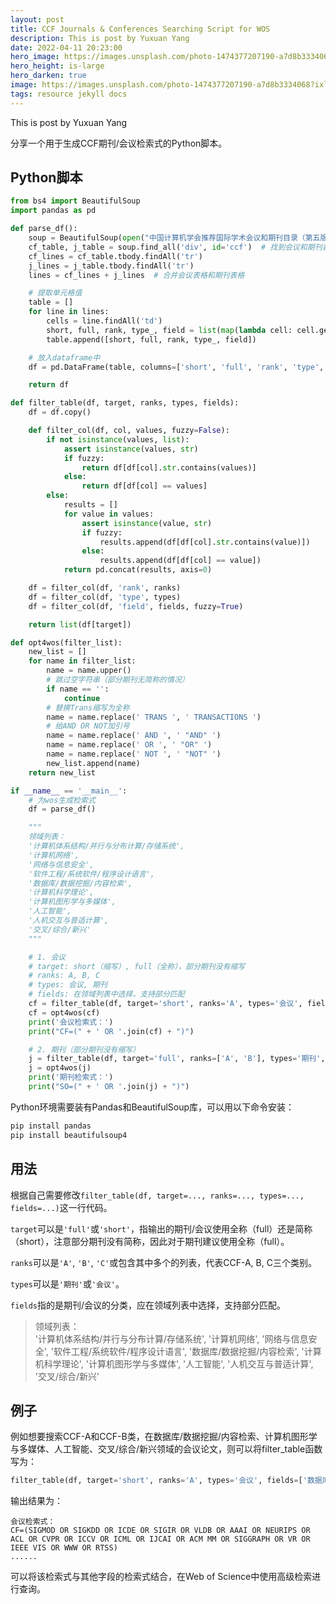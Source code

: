 ```yaml
---
layout: post
title: CCF Journals & Conferences Searching Script for WOS
description: This is post by Yuxuan Yang
date: 2022-04-11 20:23:00
hero_image: https://images.unsplash.com/photo-1474377207190-a7d8b3334068?ixlib=rb-1.2.1&ixid=MnwxMjA3fDB8MHxwaG90by1wYWdlfHx8fGVufDB8fHx8&auto=format&fit=crop&w=1740&q=80
hero_height: is-large
hero_darken: true
image: https://images.unsplash.com/photo-1474377207190-a7d8b3334068?ixlib=rb-1.2.1&ixid=MnwxMjA3fDB8MHxwaG90by1wYWdlfHx8fGVufDB8fHx8&auto=format&fit=crop&w=1740&q=80
tags: resource jekyll docs
---
```

This is post by Yuxuan Yang

分享一个用于生成CCF期刊/会议检索式的Python脚本。

## Python脚本

```python
from bs4 import BeautifulSoup
import pandas as pd

def parse_df():
    soup = BeautifulSoup(open("中国计算机学会推荐国际学术会议和期刊目录（第五版）.html", encoding='UTF-8'), 'html.parser')
    cf_table, j_table = soup.find_all('div', id='ccf')  # 找到会议和期刊表格
    cf_lines = cf_table.tbody.findAll('tr')
    j_lines = j_table.tbody.findAll('tr')
    lines = cf_lines + j_lines  # 合并会议表格和期刊表格

    # 提取单元格值
    table = []
    for line in lines:
        cells = line.findAll('td')
        short, full, rank, type_, field = list(map(lambda cell: cell.get_text(), cells))
        table.append([short, full, rank, type_, field])

    # 放入dataframe中
    df = pd.DataFrame(table, columns=['short', 'full', 'rank', 'type', 'field'])

    return df

def filter_table(df, target, ranks, types, fields):
    df = df.copy()

    def filter_col(df, col, values, fuzzy=False):
        if not isinstance(values, list):
            assert isinstance(values, str)
            if fuzzy:
                return df[df[col].str.contains(values)]
            else:
                return df[df[col] == values]
        else:
            results = []
            for value in values:
                assert isinstance(value, str)
                if fuzzy:
                    results.append(df[df[col].str.contains(value)])
                else:
                    results.append(df[df[col] == value])
            return pd.concat(results, axis=0)

    df = filter_col(df, 'rank', ranks)
    df = filter_col(df, 'type', types)
    df = filter_col(df, 'field', fields, fuzzy=True)

    return list(df[target])

def opt4wos(filter_list):
    new_list = []
    for name in filter_list:
        name = name.upper()
        # 跳过空字符串（部分期刊无简称的情况）
        if name == '':
            continue
        # 替换Trans缩写为全称
        name = name.replace(' TRANS ', ' TRANSACTIONS ')
        # 给AND OR NOT加引号
        name = name.replace(' AND ', ' "AND" ')
        name = name.replace(' OR ', ' "OR" ')
        name = name.replace(' NOT ', ' "NOT" ')
        new_list.append(name)
    return new_list

if __name__ == '__main__':
    # 为wos生成检索式
    df = parse_df()

    """
    领域列表：
    '计算机体系结构/并行与分布计算/存储系统',
    '计算机网络',
    '网络与信息安全',
    '软件工程/系统软件/程序设计语言',
    '数据库/数据挖掘/内容检索',
    '计算机科学理论',
    '计算机图形学与多媒体',
    '人工智能',
    '人机交互与普适计算',
    '交叉/综合/新兴'
    """

    # 1. 会议
    # target: short（缩写）, full（全称），部分期刊没有缩写
    # ranks: A, B, C
    # types: 会议, 期刊
    # fields: 在领域列表中选择，支持部分匹配
    cf = filter_table(df, target='short', ranks='A', types='会议', fields=['数据库', '人工智能', '多媒体', '交叉'])  # 更改这一行
    cf = opt4wos(cf)
    print('会议检索式：')
    print("CF=(" + ' OR '.join(cf) + ")")

    # 2. 期刊（部分期刊没有缩写）
    j = filter_table(df, target='full', ranks=['A', 'B'], types='期刊', fields=['人工智能', '交叉']) # 更改这一行
    j = opt4wos(j)
    print('期刊检索式：')
    print("SO=(" + ' OR '.join(j) + ")")
```

Python环境需要装有Pandas和BeautifulSoup库，可以用以下命令安装：  
```bash
pip install pandas
pip install beautifulsoup4
```

## 用法

根据自己需要修改`filter_table(df, target=..., ranks=..., types=..., fields=...)`这一行代码。

`target`可以是`'full'`或`'short'`，指输出的期刊/会议使用全称（full）还是简称（short），注意部分期刊没有简称，因此对于期刊建议使用全称（full）。

`ranks`可以是`'A'`, `'B'`, `'C'`或包含其中多个的列表，代表CCF-A, B, C三个类别。

`types`可以是`'期刊'`或`'会议'`。

`fields`指的是期刊/会议的分类，应在领域列表中选择，支持部分匹配。

> 领域列表：  
> '计算机体系结构/并行与分布计算/存储系统', '计算机网络', '网络与信息安全', '软件工程/系统软件/程序设计语言', '数据库/数据挖掘/内容检索', '计算机科学理论', '计算机图形学与多媒体', '人工智能', '人机交互与普适计算', '交叉/综合/新兴'

## 例子

例如想要搜索CCF-A和CCF-B类，在数据库/数据挖掘/内容检索、计算机图形学与多媒体、人工智能、交叉/综合/新兴领域的会议论文，则可以将filter_table函数写为：

```python
filter_table(df, target='short', ranks='A', types='会议', fields=['数据库', '人工智能', '多媒体', '交叉'])
```

输出结果为：

```text
会议检索式：
CF=(SIGMOD OR SIGKDD OR ICDE OR SIGIR OR VLDB OR AAAI OR NEURIPS OR ACL OR CVPR OR ICCV OR ICML OR IJCAI OR ACM MM OR SIGGRAPH OR VR OR IEEE VIS OR WWW OR RTSS)
......
```

可以将该检索式与其他字段的检索式结合，在Web of Science中使用高级检索进行查询。
